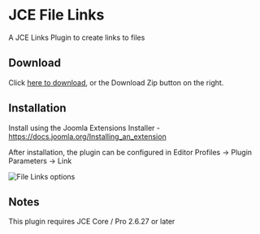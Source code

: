 # JCE File Links
A JCE Links Plugin to create links to files

## Download
Click [here to download](https://github.com/widgetfactory/jce-links-files/archive/master.zip), or the Download Zip button on the right.

## Installation
Install using the Joomla Extensions Installer - https://docs.joomla.org/Installing_an_extension

After installation, the plugin can be configured in Editor Profiles -> Plugin Parameters -> Link

![File Links options](https://cdn.joomlacontenteditor.net/images/docs/links-files/jce-links-files-options.jpg)

## Notes  
This plugin requires JCE Core / Pro 2.6.27 or later
